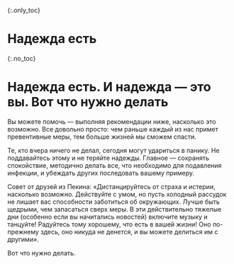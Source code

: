 {:.only_toc}
# Надежда есть

{:.no_toc}
# Надежда есть. И надежда — это вы. Вот что нужно делать

Вы можете помочь — выполняя рекомендации ниже, насколько это возможно. Все довольно просто: чем раньше каждый из нас примет превентивные меры, тем больше жизней мы сможем спасти. 

Те, кто вчера ничего не делал, сегодня могут удариться в панику. Не поддавайтесь этому и не теряйте надежды. Главное — сохранять спокойствие, методично делать все, что необходимо для подавления инфекции, и убеждать других последовать вашему примеру.

Совет от друзей из Пекина: «Дистанцируйтесь от страха и истерии, насколько возможно. Действуйте с умом, но пусть холодный рассудок не лишает вас способности заботиться об окружающих. Лучше быть щедрыми, чем запасаться сверх меры. В эти действительно тяжелые дни (особенно если вы начитались новостей) включите музыку и танцуйте! Радуйтесь тому хорошему, что есть в вашей жизни! Оно по-прежнему здесь, оно никуда не денется, и вы можете делиться им с другими». 

Вот что нужно делать.
